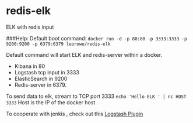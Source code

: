 # redis-elk
ELK with redis input

###Help:
Default boot command: 
`docker run -d -p 80:80 -p 3333:3333 -p 9200:9200 -p 6379:6379 leorowe/redis-elk`

Default command will start ELK and redis-server within a docker.
* Kibana in 80
* Logstash tcp input in 3333
* ElasticSearch in 9200 
* Redis-server in 6379.

To send data to elk, stream to TCP port 3333
  `echo 'Hello ELK ' | nc HOST 3333`
  Host is the IP of the docker host

To cooperate with jenkis , check out this [Logstash Plugin](https://wiki.jenkins-ci.org/display/JENKINS/Logstash+Plugin)
